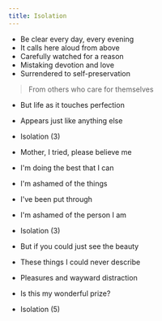 ```yaml
---
title: Isolation
---
```

- Be clear every day, every evening
- It calls here aloud from above
- Carefully watched for a reason
- Mistaking devotion and love
- Surrendered to self-preservation
>From others who care for themselves
- But life as it touches perfection
- Appears just like anything else

- Isolation (3)
- Mother, I tried, please believe me
- I'm doing the best that I can
- I'm ashamed of the things
- I've been put through
- I'm ashamed of the person I am

- Isolation (3)
- But if you could just see the beauty
- These things I could never describe
- Pleasures and wayward distraction
- Is this my wonderful prize?
- Isolation (5)

